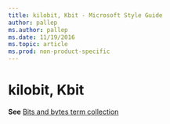```yaml
---
title: kilobit, Kbit - Microsoft Style Guide
author: pallep
ms.author: pallep
ms.date: 11/19/2016
ms.topic: article
ms.prod: non-product-specific
---
```


# kilobit, Kbit

**See** [Bits and bytes term collection](/style-guide/a-z-word-list-term-collections/term-collections/bits-bytes-terms)
